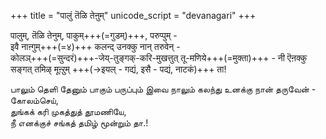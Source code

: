 +++
title = "पालुं तॆळि तेऩुम्"
unicode_script = "devanagari"
+++

पालुम्, तॆळि तेनुम्, पाकुम्+++(=गुडम्)+++, परुप्पुम् -  
इवै नाऩ्गुम्+++(=४)+++ कलन्द् उनक्कु नान् तरुवेन् -  
कोलञ्+++(=सुन्दरं)+++-जेय्-तुङ्गक्-करि-मुखत्तुत् तू-मणिये+++(=मुक्ता)+++ - नी ऎऩक्कु 
सङ्गत् तमिऴ् मूऩ्ऱुम् +++(→इयल् - गद्यं, इसै - पद्यं, नाटकं)+++ ता!

பாலும் தெளி தேனும் பாகும் பருப்பும் இவை
நாலும் கலந்து உனக்கு நான் தருவேன் -  கோலம்செய்,  
துங்கக் கரி முகத்துத் தூமணியே,  
நீ எனக்குச் சங்கத் தமிழ் மூன்றும் தா.!
